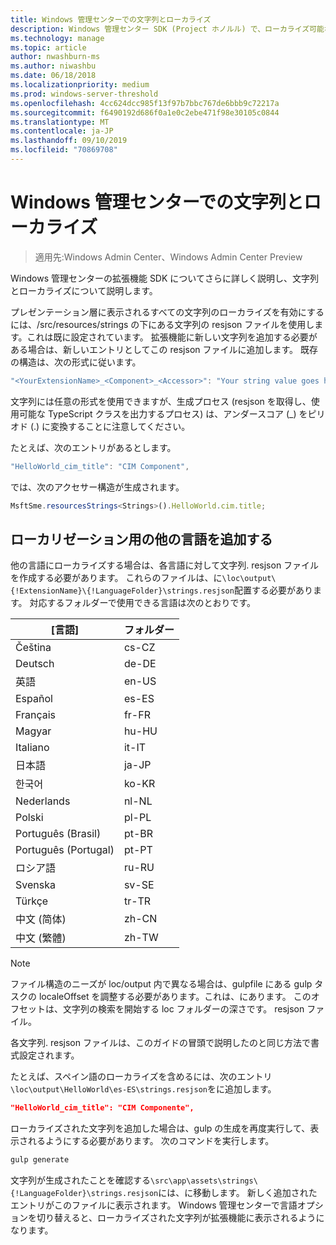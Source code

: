 ```yaml
---
title: Windows 管理センターでの文字列とローカライズ
description: Windows 管理センター SDK (Project ホノルル) で、ローカライズ可能な文字列を取得する方法について説明します。
ms.technology: manage
ms.topic: article
author: nwashburn-ms
ms.author: niwashbu
ms.date: 06/18/2018
ms.localizationpriority: medium
ms.prod: windows-server-threshold
ms.openlocfilehash: 4cc624dcc985f13f97b7bbc767de6bbb9c72217a
ms.sourcegitcommit: f6490192d686f0a1e0c2ebe471f98e30105c0844
ms.translationtype: MT
ms.contentlocale: ja-JP
ms.lasthandoff: 09/10/2019
ms.locfileid: "70869708"
---
```

# <a name="strings-and-localization-in-windows-admin-center"></a>Windows 管理センターでの文字列とローカライズ #

>適用先:Windows Admin Center、Windows Admin Center Preview

Windows 管理センターの拡張機能 SDK についてさらに詳しく説明し、文字列とローカライズについて説明します。

プレゼンテーション層に表示されるすべての文字列のローカライズを有効にするには、/src/resources/strings の下にある文字列の resjson ファイルを使用します。これは既に設定されています。 拡張機能に新しい文字列を追加する必要がある場合は、新しいエントリとしてこの resjson ファイルに追加します。 既存の構造は、次の形式に従います。

``` ts
"<YourExtensionName>_<Component>_<Accessor>": "Your string value goes here.",
```

文字列には任意の形式を使用できますが、生成プロセス (resjson を取得し、使用可能な TypeScript クラスを出力するプロセス) は、アンダースコア (_) をピリオド (.) に変換することに注意してください。

たとえば、次のエントリがあるとします。
``` ts
"HelloWorld_cim_title": "CIM Component",
```
では、次のアクセサー構造が生成されます。
``` ts
MsftSme.resourcesStrings<Strings>().HelloWorld.cim.title;
```

## <a name="add-other-languages-for-localization"></a>ローカリゼーション用の他の言語を追加する ## 

他の言語にローカライズする場合は、各言語に対して文字列. resjson ファイルを作成する必要があります。 これらのファイルは、に```\loc\output\{!ExtensionName}\{!LanguageFolder}\strings.resjson```配置する必要があります。 対応するフォルダーで使用できる言語は次のとおりです。

| [言語]      | フォルダー      |
| ------------- |-------------|
| Čeština | cs-CZ |
| Deutsch | de-DE |
| 英語 | en-US |
| Español | es-ES |
| Français | fr-FR | 
| Magyar | hu-HU | 
| Italiano | it-IT |
| 日本語 | ja-JP | 
| 한국어 | ko-KR | 
| Nederlands | nl-NL |
| Polski | pl-PL |
| Português (Brasil) | pt-BR |
| Português (Portugal) | pt-PT |
| ロシア語 | ru-RU |
| Svenska | sv-SE |
| Türkçe    | tr-TR |
| 中文 (简体) | zh-CN |
| 中文 (繁體) | zh-TW |
> [!NOTE]
> ファイル構造のニーズが loc/output 内で異なる場合は、gulpfile にある gulp タスクの localeOffset を調整する必要があります。これは、にあります。 このオフセットは、文字列の検索を開始する loc フォルダーの深さです。 resjson ファイル。

各文字列. resjson ファイルは、このガイドの冒頭で説明したのと同じ方法で書式設定されます。 

たとえば、スペイン語のローカライズを含めるには、次のエントリ```\loc\output\HelloWorld\es-ES\strings.resjson```をに追加します。 
```json
"HelloWorld_cim_title": "CIM Componente",
```
ローカライズされた文字列を追加した場合は、gulp の生成を再度実行して、表示されるようにする必要があります。 次のコマンドを実行します。
``` cmd
gulp generate 
```

文字列が生成されたことを確認する```\src\app\assets\strings\{!LanguageFolder}\strings.resjson```には、に移動します。 新しく追加されたエントリがこのファイルに表示されます。
Windows 管理センターで言語オプションを切り替えると、ローカライズされた文字列が拡張機能に表示されるようになります。 
